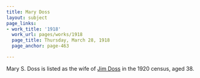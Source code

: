 ```yaml
---
title: Mary Doss
layout: subject
page_links:
- work_title: '1918'
  work_url: pages/works/1918
  page_title: Thursday, March 28, 1918
  page_anchor: page-463

---
```

<p>Mary S. Doss is listed as the wife of <a href='../subjects/352' title='Jim Doss'>Jim Doss</a> in the 1920 census, aged 38.</p>